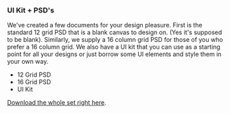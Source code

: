 ### UI Kit + PSD's
We've created a few documents for your design pleasure. First is the standard 12 grid PSD that is a blank canvas to design on. (Yes it's supposed to be blank). Similarly, we supply a 16 column grid PSD for those of you who prefer a 16 column grid.  We also have a UI kit that you can use as a starting point for all your designs or just borrow some UI elements and style them in your own way.

- 12 Grid PSD
- 16 Grid PSD
- UI Kit

[Download the whole set right here](zip.zip).